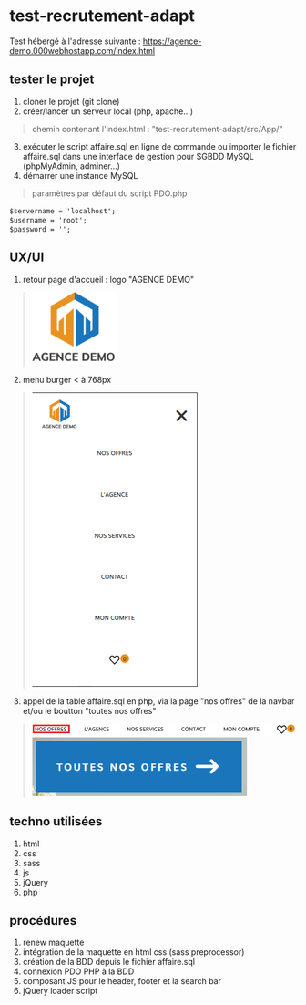 # test-recrutement-adapt
Test hébergé à l'adresse suivante : https://agence-demo.000webhostapp.com/index.html

## tester le projet
1. cloner le projet (git clone)
2. créer/lancer un serveur local (php, apache...)
> chemin contenant l'index.html : "test-recrutement-adapt/src/App/"
3. exécuter le script affaire.sql en ligne de commande ou importer le fichier affaire.sql dans une interface de gestion pour SGBDD MySQL (phpMyAdmin, adminer...)
4. démarrer une instance MySQL
> paramètres par défaut du script PDO.php 
```
$servername = 'localhost'; 
$username = 'root'; 
$password = '';
```

## UX/UI
1. retour page d'accueil : logo "AGENCE DEMO" 
> <img src="https://github.com/flagada08/test-recrutement-adapt/blob/main/src/App/img/logo-client.jpg" width="150">
2. menu burger < à 768px
> <img src="https://github.com/flagada08/test-recrutement-adapt/blob/main/src/ressources/burgerMenuAgenceDemo.PNG">
3. appel de la table affaire.sql en php, via la page "nos offres" de la navbar et/ou le boutton "toutes nos offres"
> <img src="https://github.com/flagada08/test-recrutement-adapt/blob/main/src/ressources/navBarAgenceDemo.PNG">
> <img src="https://github.com/flagada08/test-recrutement-adapt/blob/main/src/ressources/btnOffresAgenceDemo.PNG">

## techno utilisées
1. html
2. css
3. sass
4. js
5. jQuery
6. php

## procédures
1. renew maquette
2. intégration de la maquette en html css (sass preprocessor)
3. création de la BDD depuis le fichier affaire.sql
4. connexion PDO PHP à la BDD
5. composant JS pour le header, footer et la search bar
6. jQuery loader script
